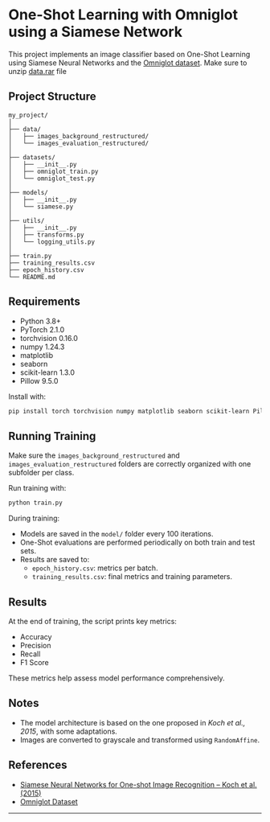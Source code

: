 # One-Shot Learning with Omniglot using a Siamese Network

This project implements an image classifier based on One-Shot Learning using Siamese Neural Networks and the [Omniglot dataset](https://github.com/brendenlake/omniglot). Make sure to unzip [data.rar]() file

## Project Structure

```
my_project/
│
├── data/
│   ├── images_background_restructured/
│   └── images_evaluation_restructured/
│
├── datasets/
│   ├── __init__.py
│   ├── omniglot_train.py
│   └── omniglot_test.py
│
├── models/
│   ├── __init__.py
│   └── siamese.py
│
├── utils/
│   ├── __init__.py
│   ├── transforms.py
│   └── logging_utils.py
│
├── train.py
├── training_results.csv
├── epoch_history.csv
└── README.md
```

## Requirements

- Python 3.8+
- PyTorch 2.1.0
- torchvision 0.16.0
- numpy 1.24.3
- matplotlib
- seaborn
- scikit-learn 1.3.0
- Pillow 9.5.0

Install with:

```bash
pip install torch torchvision numpy matplotlib seaborn scikit-learn Pillow
```

## Running Training

Make sure the `images_background_restructured` and `images_evaluation_restructured` folders are correctly organized with one subfolder per class.

Run training with:

```bash
python train.py
```

During training:
- Models are saved in the `model/` folder every 100 iterations.
- One-Shot evaluations are performed periodically on both train and test sets.
- Results are saved to:
  - `epoch_history.csv`: metrics per batch.
  - `training_results.csv`: final metrics and training parameters.

## Results

At the end of training, the script prints key metrics:
- Accuracy
- Precision
- Recall
- F1 Score

These metrics help assess model performance comprehensively.

## Notes

- The model architecture is based on the one proposed in *Koch et al., 2015*, with some adaptations.
- Images are converted to grayscale and transformed using `RandomAffine`.

## References

- [Siamese Neural Networks for One-shot Image Recognition – Koch et al. (2015)](https://www.cs.cmu.edu/~rsalakhu/papers/oneshot1.pdf)
- [Omniglot Dataset](https://github.com/brendenlake/omniglot)

---
